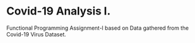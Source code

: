 # Covid-19 Analysis I.
Functional Programming Assignment-I based on Data gathered from the Covid-19 Virus Dataset.
